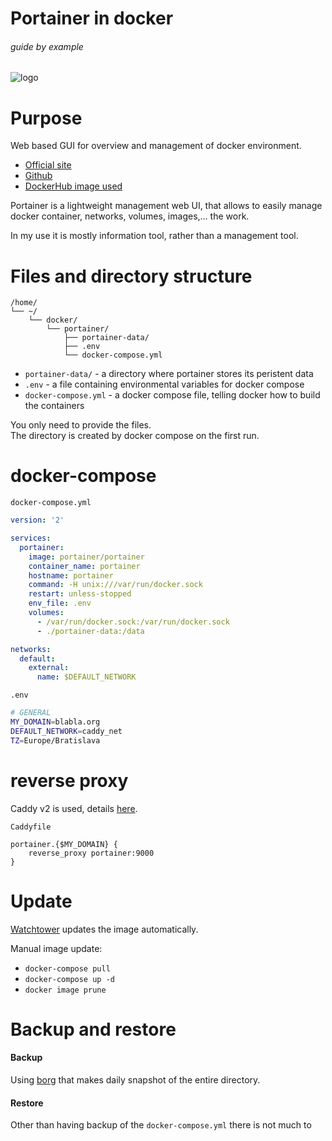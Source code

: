 # Portainer in docker

###### guide by example

![logo](https://i.imgur.com/QxnuB1g.png)

# Purpose

Web based GUI for overview and management of docker environment.

* [Official site](https://www.portainer.io)
* [Github](https://github.com/portainer/portainer)
* [DockerHub image used](https://hub.docker.com/r/portainer/portainer/)

Portainer is a lightweight management web UI, that allows to easily manage
docker container, networks, volumes, images,... the work.

In my use it is mostly information tool, rather than a management tool.

# Files and directory structure

```
/home/
└── ~/
    └── docker/
        └── portainer/
            ├── portainer-data/
            ├── .env
            └── docker-compose.yml
```

* `portainer-data/` - a directory where portainer stores its peristent data
* `.env` - a file containing environmental variables for docker compose
* `docker-compose.yml` - a docker compose file, telling docker
  how to build the containers

You only need to provide the files.</br>
The directory is created by docker compose on the first run.

# docker-compose

`docker-compose.yml`
```yml
version: '2'

services:
  portainer:
    image: portainer/portainer
    container_name: portainer
    hostname: portainer
    command: -H unix:///var/run/docker.sock
    restart: unless-stopped
    env_file: .env
    volumes:
      - /var/run/docker.sock:/var/run/docker.sock
      - ./portainer-data:/data

networks:
  default:
    external:
      name: $DEFAULT_NETWORK
```

`.env`
```bash
# GENERAL
MY_DOMAIN=blabla.org
DEFAULT_NETWORK=caddy_net
TZ=Europe/Bratislava
```

# reverse proxy

Caddy v2 is used, details
[here](https://github.com/DoTheEvo/selfhosted-apps-docker/tree/master/caddy_v2).</br>

`Caddyfile`
```
portainer.{$MY_DOMAIN} {
    reverse_proxy portainer:9000
}
```

# Update

[Watchtower](https://github.com/DoTheEvo/selfhosted-apps-docker/tree/master/watchtower)
updates the image automatically.

Manual image update:

- `docker-compose pull`</br>
- `docker-compose up -d`</br>
- `docker image prune`

# Backup and restore

#### Backup

Using [borg](https://github.com/DoTheEvo/selfhosted-apps-docker/tree/master/borg_backup)
that makes daily snapshot of the entire directory.
  
#### Restore

Other than having backup of the `docker-compose.yml` there is not much to 

